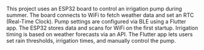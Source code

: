 This project uses an ESP32 board to control an irrigation pump during summer. The board connects to WiFi to fetch weather data and set an RTC (Real-Time Clock). Pump settings are configured via BLE using a Flutter app.
The ESP32 stores data and scans for WiFi on the first startup. Irrigation timing is based on weather forecasts via an API. The Flutter app lets users set rain thresholds, irrigation times, and manually control the pump.